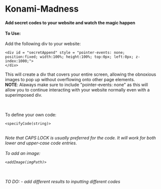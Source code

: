 # Konami-Madness
<h4>Add secret codes to your website and watch the magic happen</h4>


<b>To Use:</b><br><br>
Add the following div to your website: <br>
<pre><code>&lt;div id = "secretAppend" style = "pointer-events: none; position:fixed; width:100%; height:100%; top:0px; left:0px; z-index:1000;"&gt;
&lt;/div&gt;
</code></pre>

This will create a div that covers your entire screen, allowing the obnoxious images to pop up without overflowing onto other page elements. <br>
<b>NOTE</b>: Alaways make sure to include "pointer-events: none" as this will allow you to continue interacting with your website normally even with a superimposed div.

<br><br>
To define your own code: <br>
<pre><code>&lt;specifyCode(string)&gt;
</code></pre> 
<br>
<i>Note that CAPS LOCK is usually preferred for the code. It will work for both lower and upper-case code entries. 
<br><br>
To add an image: <br>
<pre><code>&lt;addImage(imgPath)&gt;
</code></pre> 
<br><br>
TO DO: 
 - add different results to inputting different codes

